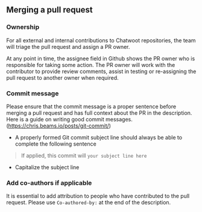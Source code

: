
## Merging a pull request

### Ownership 

For all external and internal contributions to Chatwoot repositories, the team will triage the pull request and assign a PR owner. 

At any point in time, the assignee field in Github shows the PR owner who is responsible for taking some action. The PR owner will work with the contributor to provide review comments, assist in testing or re-assigning the pull request to another owner when required.

### Commit message

Please ensure that the commit message is a proper sentence before merging a pull request and has full context about the PR in the description. Here is a guide on writing good commit messages. (https://chris.beams.io/posts/git-commit/)

- A properly formed Git commit subject line should always be able to complete the following sentence

> If applied, this commit will `your subject line here`

- Capitalize the subject line

### Add co-authors if applicable

It is essential to add attribution to people who have contributed to the pull request. Please use `Co-authored-by:` at the end of the description.